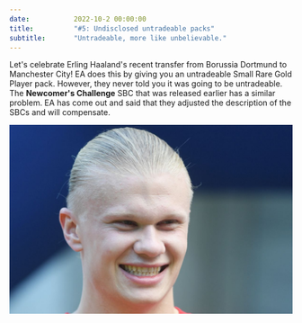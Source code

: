 ```yaml
---
date: 			2022-10-2 00:00:00
title: 			"#5: Undisclosed untradeable packs"
subtitle: 		"Untradeable, more like unbelievable."
---
```


Let's celebrate Erling Haaland's recent transfer from Borussia Dortmund to Manchester City! EA does this by giving you an untradeable Small Rare Gold Player pack. However, they never told you it was going to be untradeable. The **Newcomer's Challenge** SBC that was released earlier has a similar problem. EA has come out and said that they adjusted the description of the SBCs and will compensate.


<img src="/assets/images/haaland.jpg" alt="Haaland agrees."/>